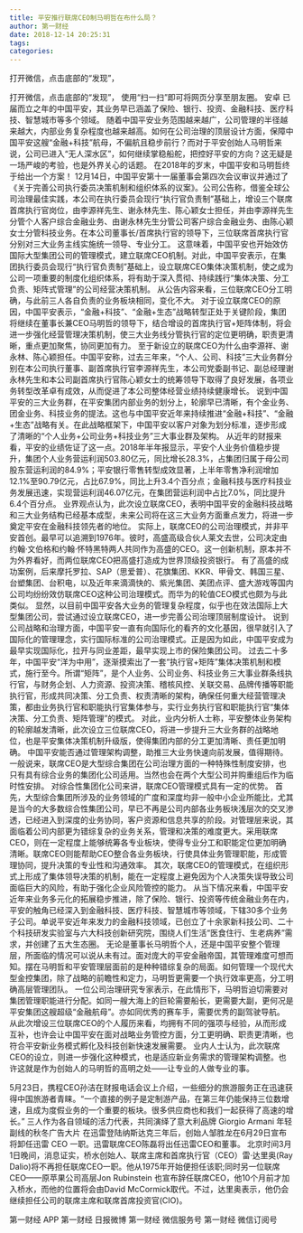 ```yaml
---
title: 平安推行联席CEO制马明哲在布什么局？
author: 第一财经
date: 2018-12-14 20:25:31
tags: 
categories: 
---
```

打开微信，点击底部的“发现”，
<!-- more -->
打开微信，点击底部的“发现”，
使用“扫一扫”即可将网页分享至朋友圈。
安卓
已届而立之年的中国平安，其业务早已涵盖了保险、银行、投资、金融科技、医疗科技、智慧城市等多个领域。
随着中国平安业务范围越来越广，公司管理的半径越来越大，内部业务复杂程度也越来越高。如何在公司治理的顶层设计方面，保障中国平安这艘“金融+科技”航母，不偏航且稳步前行？而对于平安创始人马明哲来说，公司已进入“无人深水区”，如何继续掌稳船舵，把控好平安的方向？这无疑是一场严峻的考验，也是外界关心的话题。
在2018年的岁末，中国平安和马明哲终于给出一个方案！
12月14日，中国平安第十一届董事会第四次会议审议并通过了《关于完善公司执行委员决策机制和组织体系的议案》。公司公告称，借鉴全球公司治理最佳实践，本公司在执行委员会现行“执行官负责制”基础上，增设三个联席首席执行官岗位，由李源祥先生、谢永林先生、陈心颖女士担任，并由李源祥先生分管个人客户综合金融业务、由谢永林先生分管公司客户综合金融业务、由陈心颖女士分管科技业务。在本公司董事长/首席执行官的领导下，三位联席首席执行官分别对三大业务主线实施统一领导、专业分工。
这意味着，中国平安也开始效仿国际大型集团公司的管理模式，建立联席CEO机制。对此，中国平安表示，在集团执行委员会现行“执行官负责制”基础上，设立联席CEO集体决策机制，使之成为公司一项重要的制度化组织体系，将有助于深入贯彻、持续践行“集体决策、分工负责、矩阵式管理”的公司经营决策机制。
从公告内容来看，三位联席CEO分工明确，与此前三人各自负责的业务板块相同，变化不大。
对于设立联席CEO的原因，中国平安表示，“金融+科技”、“金融+生态”战略转型正处于关键阶段，集团将继续在董事长兼CEO马明哲的领导下，结合增设的首席执行官+矩阵体制，将会进一步强化经营管理决策机制，使三大业务线分管执行官的定位更明确，职责更清晰，重点更加聚焦，协同更加有力。
至于新设立的联席CEO为什么由李源祥、谢永林、陈心颖担任。中国平安称，过去三年来，“个人、公司、科技”三大业务群分别在本公司执行董事、副首席执行官李源祥先生，本公司党委副书记、副总经理谢永林先生和本公司副首席执行官陈心颖女士的统筹领导下取得了良好发展，各项业务转型改革卓有成效，从而促进了本公司整体经营业绩持续健康增长。
说到中国平安的三大业务群，在平安集团内部业务的划分上，轮廓早已清晰，有个金业务、团金业务、科技业务的提法。这也与中国平安近年来持续推进“金融+科技”、“金融+生态”战略有关。在此战略框架下，中国平安以客户对象为划分标准，逐步形成了清晰的“个人业务+公司业务+科技业务”三大事业群及架构。
从近年的财报来看，平安的业绩佐证了这一点。2018年半年报显示，平安个人业务价值稳步提升，集团个人业务营运利润503.80亿元，同比增长28.3%，占集团归属于母公司股东营运利润的84.9%；平安银行零售转型成效显著，上半年零售净利润增加12.1%至90.79亿元，占比67.9%，同比上升3.4个百分点；金融科技与医疗科技业务发展迅速，实现营运利润46.07亿元，在集团营运利润中占比7.0%，同比提升6.4个百分点。
业界观点认为，此次设立联席CEO，表明中国平安的金融科技战略和三大业务结构已经基本成型，未来公司将在这三大业务方面重点发力，将进一步奠定平安在金融科技领先者的地位。
实际上，联席CEO的公司治理模式，并非平安首创。最早可以追溯到1976年。彼时，高盛高级合伙人莱文去世，公司决定由约翰·文伯格和约翰·怀特黑特两人共同作为高盛的CEO。这一创新机制，原本并不为外界看好，而两位联席CEO把高盛打造成为世界顶级投资银行。
有了高盛的成功案例，后来摩托罗拉、SAP（思爱普）、花旗集团、KKR、甲骨文、韩国三星、台塑集团、台积电，以及近年来滴滴快的、紫光集团、美团点评、盛大游戏等国内公司均纷纷效仿联席CEO这种公司治理模式。而华为的轮值CEO模式也颇为与此类似。
显然，以目前中国平安各大业务的管理复杂程度，似乎也在效法国际上大型集团公司，尝试通过设立联席CEO，进一步完善公司治理顶层制度设计。
说到公司战略和治理方面，中国平安一直有向国际化的看齐的文化基因，很早就引入了国际化的管理理念，实行国际标准的公司治理模式。正是因为如此，中国平安成为最早实现国际化，拉开与同业差距，最早实现上市的保险集团公司。
过去二十多年，中国平安“洋为中用”，逐渐摸索出了一套“执行官+矩阵”集体决策机制和模式，施行至今。所谓“矩阵”，是个人业务、公司业务、科技业务三大事业群条线执行官，与财务企划、人力资源、投资决策、稽核风控、关联交易、品牌传播等职能执行官，形成共同决策、分工负责、权责清晰的架构，确保任何重大经营管理决策，都由业务执行官和职能执行官集体参与，实行业务执行官和职能执行官“集体决策、分工负责、矩阵管理”的模式。
对此，业内分析人士称，平安整体业务架构的轮廓越发清晰，此次设立三位联席CEO，将进一步提升三大业务群的战略地位，也是平安集体决策机制升级版，使得集团内部的分工更加清晰、责任更加明确。
中国平安能否通过管理架构调整，助推三大业务快速向前发展，值得期待。
一般说来，联席CEO是大型综合集团在公司治理方面的一种特殊性制度安排，也只有具有综合业务的集团化公司适用。当然也会在两个大型公司并购重组后作为临时性安排。
对综合性集团化公司来讲，联席CEO管理模式具有一定的优势。
首先，大型综合集团所涉及的业务领域的广度和深度均非一般中小企业所能比，尤其是当今的大多数综合性集团公司，早已不再是公司内部各业务板块浅层次的交叉渗透，已经进入到深度的业务协同，客户资源和信息共享的阶段。对管理层来说，其面临着公司内部更为错综复杂的业务关系，管理和决策的难度更大。采用联席CEO，则在一定程度上能够统筹各专业板块，使得专业分工和职能定位更加明确清晰。联席CEO则能帮助CEO整合各业务板块，行使具体业务管理职能，形成管理协同，提升决策的专业性和沟通效率。
其次，联席CEO的管理模式，在组织形式上形成了集体领导决策的机制，能在一定程度上避免因为个人决策失误导致公司面临巨大的风险，有助于强化企业风险管控的能力。
从当下情况来看，中国平安近年来业务多元化的拓展稳步推进，除了保险、银行、投资等传统金融业务在内，平安的触角已经深入到金融科技、医疗科技、智慧城市等领域，下辖30多个业务子公司。单说平安近年来发力的金融科技领域，已创立了十余家新科技公司、二十个科技研发实验室与六大科技创新研究院，围绕人们生活“医食住行、生老病养”需求，并创建了五大生态圈。
无论是董事长马明哲个人，还是中国平安整个管理层，所面临的情况可以说从未有过。面对庞大的平安金融帝国，其管理难度可想而知。摆在马明哲和平安管理层面前的是种种错综复杂的局面。如何管理一个现代大型金控集团，除了战略的前瞻性和定力，马明哲更需要一个执行效率更高，分工明确高层管理团队。
一位公司治理研究专家表示，在此情形下，马明哲迫切需要对集团管理职能进行分配。如同一艘大海上的巨轮需要船长，更需要大副，更何况是平安集团这艘超级“金融航母”。亦如同优秀的赛车手，需要优秀的副驾驶导航。
从此次增设三位联席CEO的个人履历来看，均拥有不同的强项与经验，从而形成互补，也许会让中国平安在面对战略业务管控方面，分工更明确、职责更清晰，也符合平安新业务模式孵化及科技创新快速发展需要。
业内人士认为，此次联席CEO的设立，则进一步强化这种模式，也是适应新业务需求的管理架构调整。也许这就是作为创始人的马明哲的高明之处——让专业的人做专业的事。
 
 
5月23日，携程CEO孙洁在财报电话会议上介绍，一些细分的旅游服务正在迅速获得中国旅游者青睐。“一个直接的例子是定制游产品，在第三年仍能保持三位数增速，且成为度假业务的一个重要的板块。很多供应商也和我们一起获得了高速的增长。”
三人作为各自领域的活力代表，共同演绎了意大利品牌 Giorgio Armani 年轻副线的秋冬广告大片
在迅雷登陆纳斯达克三年后，创始人邹胜龙在6月29日宣布将卸任迅雷 CEO 一职。迅雷联席CEO陈磊将出任迅雷CEO和董事。
北京时间3月1日晚间，消息证实，桥水创始人、联席主席和首席执行官（CEO）雷·达里奥(Ray Dalio)将不再担任联席CEO一职。他从1975年开始便担任该职;同时另一位联席CEO——原苹果公司高层Jon Rubinstein 也宣布辞任联席CEO，他10个月前才加入桥水，而他的位置将会由David McCormick取代。不过，达里奥表示，他仍会继续担任公司的联席主席和联席首席投资官(CIO)。
第一财经
APP
第一财经
日报微博
第一财经
微信服务号
第一财经
微信订阅号
